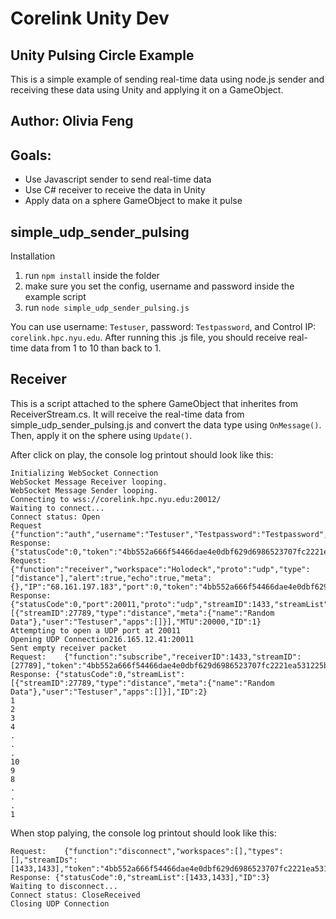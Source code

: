 # Corelink Unity Dev



## Unity Pulsing Circle Example

This is a simple example of sending real-time data using node.js sender and receiving these data using Unity and applying it on a GameObject.

## Author: Olivia Feng

## Goals:
- Use Javascript sender to send real-time data
- Use C# receiver to receive the data in Unity
- Apply data on a sphere GameObject to make it pulse

## simple_udp_sender_pulsing
Installation

1) run `npm install` inside the folder
2) make sure you set the config, username and password inside the example script
3) run `node simple_udp_sender_pulsing.js`

You can use username: `Testuser`, password: `Testpassword`, and Control IP: `corelink.hpc.nyu.edu`. After running this .js file, you should receive real-time data from 1 to 10 than back to 1.

## Receiver

This is a script attached to the sphere GameObject that inherites from ReceiverStream.cs. It will receive the real-time data from simple_udp_sender_pulsing.js and convert the data type using `OnMessage()`. Then, apply it on the sphere using `Update()`.

After click on play, the console log printout should look like this:
```
Initializing WebSocket Connection
WebSocket Message Receiver looping.
WebSocket Message Sender looping.
Connecting to wss://corelink.hpc.nyu.edu:20012/
Waiting to connect...
Connect status: Open
Request     {"function":"auth","username":"Testuser","Testpassword":"Testpassword","ID":0}
Response: {"statusCode":0,"token":"4bb552a666f54466dae4e0dbf629d6986523707fc2221ea531225bcf815c5b29","IP":"68.161.197.183","ID":0}
Request:	{"function":"receiver","workspace":"Holodeck","proto":"udp","type":["distance"],"alert":true,"echo":true,"meta":{},"IP":"68.161.197.183","port":0,"token":"4bb552a666f54466dae4e0dbf629d6986523707fc2221ea531225bcf815c5b29","ID":1}
Response: {"statusCode":0,"port":20011,"proto":"udp","streamID":1433,"streamList":[{"streamID":27789,"type":"distance","meta":{"name":"Random Data"},"user":"Testuser","apps":[]}],"MTU":20000,"ID":1}
Attempting to open a UDP port at 20011
Opening UDP Connection216.165.12.41:20011
Sent empty receiver packet
Request:	{"function":"subscribe","receiverID":1433,"streamID":[27789],"token":"4bb552a666f54466dae4e0dbf629d6986523707fc2221ea531225bcf815c5b29","ID":2}
Response: {"statusCode":0,"streamList":[{"streamID":27789,"type":"distance","meta":{"name":"Random Data"},"user":"Testuser","apps":[]}],"ID":2}
1
2
3
4
.
.
.
10
9
8
.
.
.
1
```

When stop palying, the console log printout should look like this:
```
Request:	{"function":"disconnect","workspaces":[],"types":[],"streamIDs":[1433,1433],"token":"4bb552a666f54466dae4e0dbf629d6986523707fc2221ea531225bcf815c5b29","ID":3}
Response: {"statusCode":0,"streamList":[1433,1433],"ID":3}
Waiting to disconnect...
Connect status: CloseReceived
Closing UDP Connection
```
